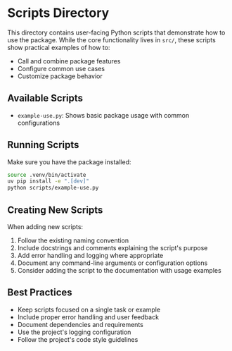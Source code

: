 # Scripts Directory

This directory contains user-facing Python scripts that demonstrate how to use the package. While the core functionality lives in `src/`, these scripts show practical examples of how to:

- Call and combine package features
- Configure common use cases
- Customize package behavior

## Available Scripts

- `example-use.py`: Shows basic package usage with common configurations

## Running Scripts

Make sure you have the package installed:

```bash
source .venv/bin/activate
uv pip install -e ".[dev]"
python scripts/example-use.py
```

## Creating New Scripts

When adding new scripts:

1. Follow the existing naming convention
2. Include docstrings and comments explaining the script's purpose
3. Add error handling and logging where appropriate
4. Document any command-line arguments or configuration options
5. Consider adding the script to the documentation with usage examples

## Best Practices

- Keep scripts focused on a single task or example
- Include proper error handling and user feedback
- Document dependencies and requirements
- Use the project's logging configuration
- Follow the project's code style guidelines
